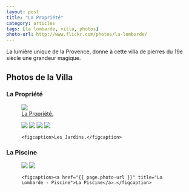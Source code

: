 ```yaml
---
layout: post
title: "La Propriété"
category: articles
tags: [la lombarde, villa, photos]
photo-url: http://www.flickr.com/photos/la-lombarde/
---
```


La lumière unique de la Provence, donne à cette villa de pierres du 19e siècle une grandeur magique.

## Photos de la Villa

### La Propriété

<figure>
	<a href="{{ page.photo-url }}"><img src="http://farm8.staticflickr.com/7300/12727950063_c4aff0ab44_b.jpg" /></a>
	<figcaption>
		<a href="{{ page.photo-url }}" title="La Lombarde - Piscine">La Propriété.</a>
	</figcaption>
</figure>


<figure class="half">
	<a href="{{ page.photo-url }}"><img src="http://farm8.staticflickr.com/7357/12728281904_8a3dbb700b.jpg"></a>
	<a href="{{ page.photo-url }}"><img src="http://farm8.staticflickr.com/7444/12727986443_059403ae58.jpg"></a>
	<a href="{{ page.photo-url }}"><img src="http://farm4.staticflickr.com/3759/12728321954_9fbd1d923e.jpg"></a>
	<a href="{{ page.photo-url }}"><img src="http://farm4.staticflickr.com/3690/12728325504_cf518dcce3.jpg"></a>
	
	<figcaption>Les Jardins.</figcaption>
</figure>

### La Piscine

<figure class="half">
	<a href="{{ page.photo-url }}"><img src="http://farm6.staticflickr.com/5542/12727934463_a520801017_c.jpg"></a>
	<a href="{{ page.photo-url }}"><img src="http://farm6.staticflickr.com/5516/12727928673_4616e0a230_b.jpg" /></a>

	<figcaption><a href="{{ page.photo-url }}" title="La Lombarde - Piscine">La Piscine</a>.</figcaption>
</figure>
